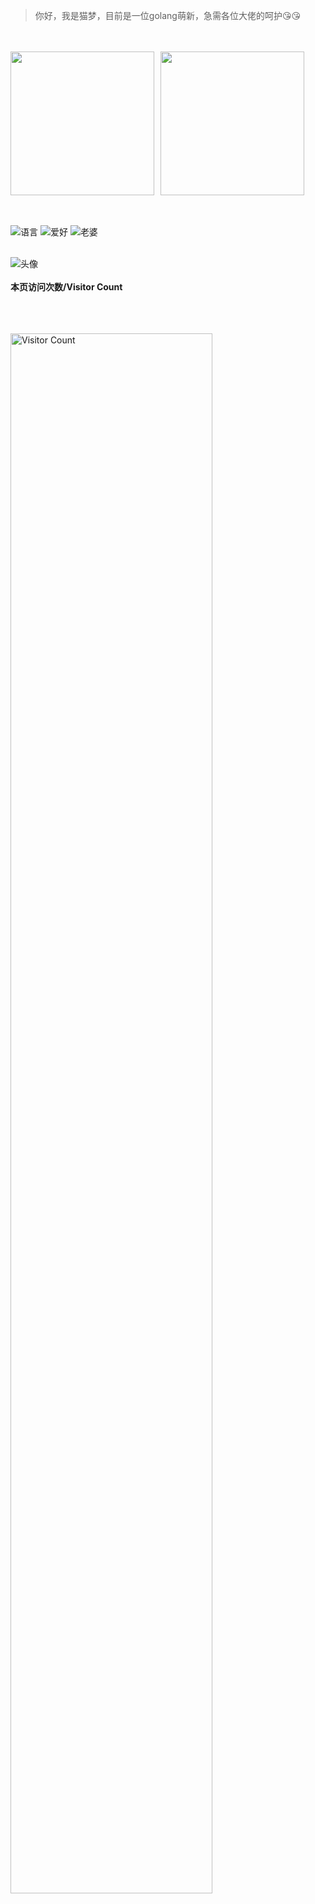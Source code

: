 
> 你好，我是猫梦，目前是一位golang萌新，急需各位大佬的呵护😘😘
<br>
<br>

<div style="display: flex; align-items: center; gap: 10px;">
  <img src="https://github-readme-stats.vercel.app/api?username=MaoMengww&locale=cn&line_height=33&show_icons=true&hide=&theme=&rank_icon=github&card_width=495&height=250" style="height: 230px;" />
  <img src="https://github-readme-stats.vercel.app/api/top-langs/?username=MaoMengww&locale=cn&line_height=33&theme=&langs_count=5&layout=pie&card_width=495&height=250" style="height: 230px;" />
</div>
<br>
<br>

![语言](https://img.shields.io/badge/Language-golang-blue)
![爱好](https://img.shields.io/badge/爱好-ACG&排球-red) 
![老婆](https://img.shields.io/badge/老婆-天野远子-red)
<br>
<br>

![头像](image/8d0941b109aaa72d5b984813394fe7381d35017f.jpg@1192w.avif)
<br>
<br>
**本页访问次数/Visitor Count**
 
<br>
<br>
<br>
 
<img width="80%" src="https://count.getloli.com/@MaoMengww?theme=asoul&padding=7&offset=0&align=top&pixelated=1&darkmode=auto" alt="Visitor Count" />